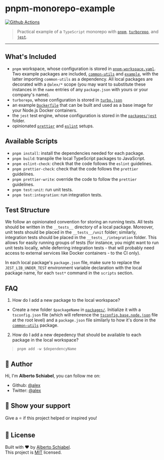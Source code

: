 # pnpm-monorepo-example

[![Github Actions](https://github.com/jkomyno/pnpm-monorepo-example/actions/workflows/ci.yaml/badge.svg?branch=master)](https://github.com/jkomyno/pnpm-monorepo-example/actions/workflows/ci.yaml)

> Practical example of a `TypeScript` monorepo with [`pnpm`](https://pnpm.io), [`turborepo`](https://turborepo.org), and [`jest`](https://jestjs.io).

---

## What's Included

- `pnpm` workspace, whose configuration is stored in [`pnpm-workspace.yaml`](/pnpm-workspace.yaml). Two example packages are included, [`common-utils`](packages/common-utils) and [`example`](packages/example), with the latter importing `common-utils` as a dependency. All local packages are decorated with a `@alex/*` scope (you may want to substitute these instances in the `name` entries of any `package.json` with yours or your company's name).
- `turborepo`, whose configuration is stored in [`turbo.json`](./turbo.json)
- an example [`Dockerfile`](./Dockerfile.pnpm) that can be built and used as a base image for your Node.js Docker containers.
- the `jest` test engine, whose configuration is stored in the [`packages/jest`](./packages/jest) folder.
- opinionated [`prettier`](https://prettier.io) and [`eslint`](https://eslint.org) setups.

## Available Scripts

- `pnpm install`: install the dependencies needed for each package.
- `pnpm build`: transpile the local TypeScript packages to JavaScript.
- `pnpm eslint-check`: check that the code follows the `eslint` guidelines.
- `pnpm prettier-check`: check that the code follows the `prettier` guidelines.
- `pnpm prettier-write`: override the code to follow the `prettier` guidelines.
- `pnpm test:unit`: run unit tests.
- `pnpm test:integration`: run integration tests.

## Test Structure

We follow an opinionated convention for storing an running tests.
All tests should be written in the `__tests__` directory of a local package.
Moreover, unit tests should be placed in the `__tests__/unit` folder; similarly, integration tests should be placed in the `__tests__/integration` folder.
This allows for easily running groups of tests (for instance, you might want to run unit tests locally, while deferring integration tests - that will probably need access to external services like Docker containers - to the CI only).

In each local package's `package.json` file, make sure to replace the `JEST_LIB_UNDER_TEST` environment variable declaration with the local package name, for each `test*` command in the `scripts` section.

## FAQ

1. How do I add a new package to the local workspace?

- Create a new folder `$packageName` in [`packages/`](packages/). Initialize it with a `tsconfig.json` file (which will reference the [`tsconfig.base.node.json`](./tsconfig.base.node.json) file at the root level) and a `package.json` file similarly to how it's done in the [`common-utils`](packages/common-utils) package.

2. How do I add a new depedency that should be available to each package in the local workspace?

> `pnpm add -w $dependencyName`

## 👤 Author

Hi, I'm **Alberto Schiabel**, you can follow me on:

- Github: [@alex](https://github.com/jkomyno)
- Twitter: [@alex](https://twitter.com/jkomyno)

## 🦄 Show your support

Give a ⭐️ if this project helped or inspired you!

## 📝 License

Built with ❤️ by [Alberto Schiabel](https://github.com/jkomyno).<br />
This project is [MIT](https://github.com/jkomyno/pnpm-monorepo-example/blob/master/LICENSE) licensed.
